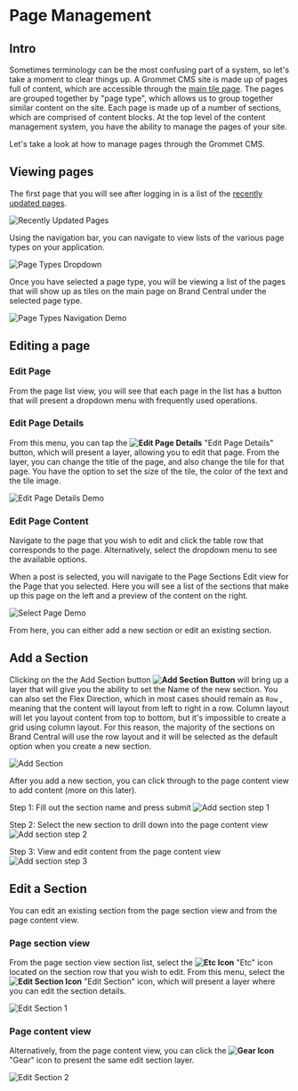 # __Page Management__

## Intro
Sometimes terminology can be the most confusing part of a system, so let's take a moment to clear things up. A Grommet CMS site is made up of pages full of content, which are accessible through the [main tile page](https://h10014.www1.hpe.com/brand-central/main).  The pages are grouped together by "page type", which allows us to group together similar content on the site. Each page is made up of a number of sections, which are comprised of content blocks. At the top level of the content management system, you have the ability to manage the pages of your site.

Let's take a look at how to manage pages through the Grommet CMS.

## Viewing pages

The first page that you will see after logging in is a list of the [recently updated pages](https://h10014.www1.hpe.com/dashboard/homepage).

![Recently Updated Pages](_media/recently-updated.png)

Using the navigation bar, you can navigate to view lists of the various page types on your application.

![Page Types Dropdown](_media/page-types-dropdown.png)

Once you have selected a page type, you will be viewing a list of the pages that will show up as tiles on the main page on Brand Central under the selected page type.

![Page Types Navigation Demo](_media/page-types-demo.gif)

## Editing a page

### __Edit Page__
From the page list view, you will see that each page in the list has a button that will present a dropdown menu with frequently used operations. 

### __Edit Page Details__
From this menu, you can tap the __![Edit Page Details](_media/edit-page-details.png)__ "Edit Page Details" button, which will present a layer, allowing you to edit that page.  From the layer, you can change the title of the page, and also change the tile for that page.  You have the option to set the size of the tile, the color of the text and the tile image.


![Edit Page Details Demo](_media/edit-page-details-demo.gif)

### __Edit Page Content__

Navigate to the page that you wish to edit and click the table row that corresponds to the page. Alternatively, select the dropdown menu to see the available options.

When a post is selected, you will navigate to the Page Sections Edit view for the Page that you selected.  Here you will see a list of the sections that make up this page on the left and a preview of the content on the right. 

![Select Page Demo](_media/select-page-demo.gif)

From here, you can either add a new section or edit an existing section.

## Add a Section
Clicking on the the Add Section button __![Add Section Button](_media/add-section-button.png)__ will bring up a layer that will give you the ability to set the Name of the new section.  You can also set the Flex Direction, which in most cases should remain as `Row` , meaning that the content will layout from left to right in a row.  Column layout will let you layout content from top to bottom, but it's impossible to create a grid using column layout.  For this reason, the majority of the sections on Brand Central will use the row layout and it will be selected as the default option when you create a new section.

![Add Section](_media/add-section.png)

After you add a new section, you can click through to the page content view to add content (more on this later).

Step 1: Fill out the section name and press submit
![Add section step 1](_media/add-section-step-1.png)

Step 2: Select the new section to drill down into the page content view
![Add section step 2](_media/add-section-step-2.png)

Step 3: View and edit content from the page content view
![Add section step 3](_media/add-section-step-3.png)

## Edit a Section
You can edit an existing section from the page section view and from the page content view.

### __Page section view__
From the page section view section list, select the __![Etc Icon](_media/etc-icon.png)__ "Etc" icon located on the section row that you wish to edit.  From this menu, select the __![Edit Section Icon](_media/edit-section.png)__ "Edit Section" icon, which will present a layer where you can edit the section details.

![Edit Section 1](_media/edit-section-1.png)

### __Page content view__

Alternatively, from the page content view, you can click the __![Gear Icon](_media/gear-icon.png)__ "Gear" icon to present the same edit section layer.

![Edit Section 2](_media/edit-section-2.png)
